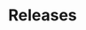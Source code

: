 ---
layout: releases-en
title: Releases
type: collection
permalink: /releases-en
lang: en
ref: releases
---